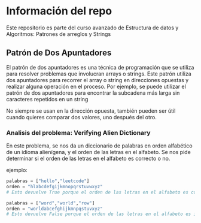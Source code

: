 # Información del repo

Este repositorio es parte del curso avanzado de Estructura de datos y Algoritmos: Patrones de arreglos y Strings

## Patrón de Dos Apuntadores

El patrón de dos apuntadores es una técnica de programación que se utiliza para resolver problemas que involucran arrays o strings. Este patrón utiliza dos apuntadores para recorrer el array o string en direcciones opuestas y realizar alguna operación en el proceso. Por ejemplo, se puede utilizar el patrón de dos apuntadores para encontrar la subcadena más larga sin caracteres repetidos en un string

No siempre se usan en la dirección opuesta, también pueden ser útil cuando quieres comparar dos valores, uno después del otro.


### Analisis del problema: Verifying Alien Dictionary

En este problema, se nos da un diccionario de palabras en orden alfabético de un idioma alienígena, y el orden de las letras en el alfabeto. Se nos pide determinar si el orden de las letras en el alfabeto es correcto o no.

ejemplo:

```python
palabras = ["hello","leetcode"]
orden = "hlabcdefgijkmnopqrstuvwxyz"
# Esto devuelve True porque el orden de las letras en el alfabeto es correcto

palabras = ["word","world","row"]
orden = "worldabcefghijkmnpqstuvxyz"
# Esto devuelve False porque el orden de las letras en el alfabeto es incorrecto

```